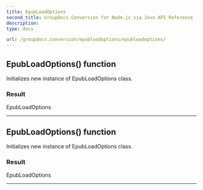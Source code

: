 ```yaml
---
title: EpubLoadOptions
second_title: GroupDocs.Conversion for Node.js via Java API Reference
description: 
type: docs

url: /groupdocs.conversion/epubloadoptions/epubloadoptions/
---
```


## EpubLoadOptions() function

 Initializes new instance of  EpubLoadOptions class.
 

### Result
EpubLoadOptions


---


## EpubLoadOptions() function

 Initializes new instance of  EpubLoadOptions class.
 

### Result
EpubLoadOptions


---



